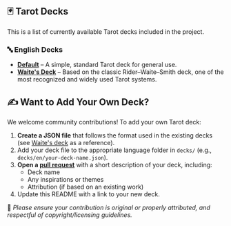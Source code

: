 ## 🃏 Tarot Decks

This is a list of currently available Tarot decks included in the project.

### 🔤 English Decks

* **[Default](https://github.com/MarketingPipeline/Termino.js/pulls)** – A simple, standard Tarot deck for general use.
* **[Waite's Deck](https://github.com/MarketingPipeline/Tarot.js/blob/main/decks/en/waites.json)** – Based on the classic Rider–Waite–Smith deck, one of the most recognized and widely used Tarot systems.


## ✍️ Want to Add Your Own Deck?

We welcome community contributions! To add your own Tarot deck:

1. **Create a JSON file** that follows the format used in the existing decks (see [Waite's deck](https://github.com/MarketingPipeline/Tarot.js/blob/main/decks/en/waites.json) as a reference).
2. Add your deck file to the appropriate language folder in `decks/` (e.g., `decks/en/your-deck-name.json`).
3. **Open a [pull request](https://github.com/MarketingPipeline/Tarot.js/pulls)** with a short description of your deck, including:
   * Deck name
   * Any inspirations or themes
   * Attribution (if based on an existing work)
4. Update this README with a link to your new deck.

📌 *Please ensure your contribution is original or properly attributed, and respectful of copyright/licensing guidelines.*
